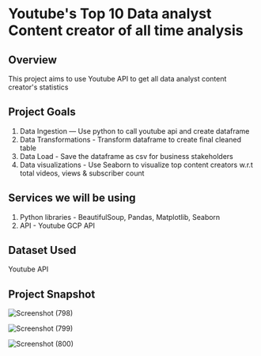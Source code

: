 <h1>Youtube's Top 10 Data analyst Content creator of all time analysis</h1> 
 
<h2>Overview</h2>
This project aims to use Youtube API to get all data analyst content creator's statistics

## Project Goals
1. Data Ingestion — Use python to call youtube api and create dataframe
2. Data Transformations - Transform dataframe to create final cleaned table
3. Data Load - Save the dataframe as csv for business stakeholders
4. Data visualizations - Use Seaborn to visualize top content creators w.r.t total videos, views & subscriber count

## Services we will be using
1. Python libraries - BeautifulSoup, Pandas, Matplotlib, Seaborn
2. API - Youtube GCP API

<h2>Dataset Used</h2>
Youtube API

## Project Snapshot
![Screenshot (798)](https://github.com/Dipeshgandhi131/Web-Scraping-Projects/assets/91051383/8a2b34a3-bb88-405d-8dd3-0239912d1b2a)

![Screenshot (799)](https://github.com/Dipeshgandhi131/Web-Scraping-Projects/assets/91051383/0ca81122-eaba-4e50-b055-09319b744078)

![Screenshot (800)](https://github.com/Dipeshgandhi131/Web-Scraping-Projects/assets/91051383/736609c1-c14e-4eff-a5b3-a2b47de6746c)


